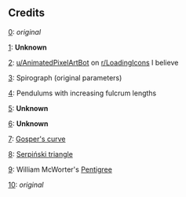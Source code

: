 ## Credits
[0](https://kentslaney.github.io/loading-art/#0): *original*

[1](https://kentslaney.github.io/loading-art/#1): **Unknown**

[2](https://kentslaney.github.io/loading-art/#2): [u/AnimatedPixelArtBot](https://reddit.com/u/AnimatedPixelArtBot) on [r/LoadingIcons](https://reddit.com/r/LoadingIcons) I believe

[3](https://kentslaney.github.io/loading-art/#3): Spirograph (original parameters)

[4](https://kentslaney.github.io/loading-art/#4): Pendulums with increasing fulcrum lengths

[5](https://kentslaney.github.io/loading-art/#5): **Unknown**

[6](https://kentslaney.github.io/loading-art/#6): **Unknown**

[7](https://kentslaney.github.io/loading-art/#7): [Gosper's curve](https://en.wikipedia.org/wiki/Gosper_curve)

[8](https://kentslaney.github.io/loading-art/#8): [Serpi&#324;ski triangle](https://en.wikipedia.org/wiki/Sierpi%C5%84ski_triangle)

[9](https://kentslaney.github.io/loading-art/#9): William McWorter's [Pentigree](https://fedimser.github.io/l-systems.html)

[10](https://kentslaney.github.io/loading-art/#10): *original*
